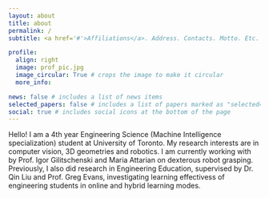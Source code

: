 ```yaml
---
layout: about
title: about
permalink: /
subtitle: <a href='#'>Affiliations</a>. Address. Contacts. Motto. Etc.

profile:
  align: right
  image: prof_pic.jpg
  image_circular: True # crops the image to make it circular
  more_info: 

news: false # includes a list of news items
selected_papers: false # includes a list of papers marked as "selected={true}"
social: true # includes social icons at the bottom of the page
---
```

Hello! I am a 4th year Engineering Science (Machine Intelligence specialization) student at University of Toronto. My research interests are in computer vision, 3D geometries and robotics. I am currently working with by Prof. Igor Gilitschenski and Maria Attarian on dexterous robot grasping. Previously, I also did research in Engineering Education, supervised by Dr. Qin Liu and Prof. Greg Evans, investigating learning effectivess of engineering students in online and hybrid learning modes.